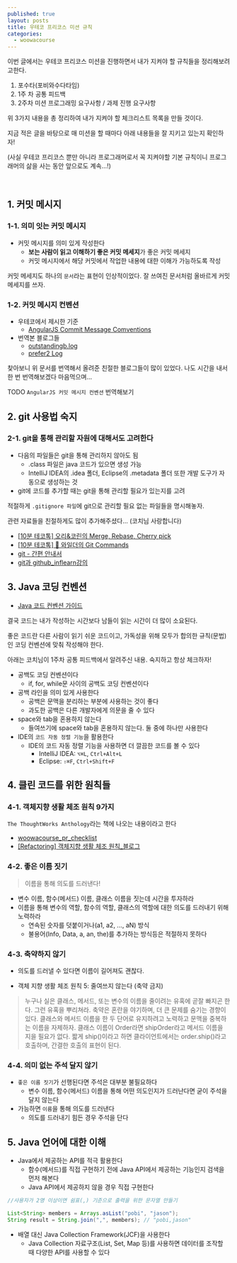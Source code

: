 ```yaml
---
published: true
layout: posts
title: 우테코 프리코스 미션 규칙
categories: 
  - woowacourse
---
```


이번 글에서는 우테코 프리코스 미션을 진행하면서 내가 지켜야 할 규칙들을 정리해보려고한다.

1. 포수타(포비와수다타임)
2. 1주 차 공통 피드백
3. 2주차 미션 프로그래밍 요구사항 / 과제 진행 요구사항

위 3가지 내용을 총 정리하여 내가 지켜야 할 체크리스트 목록을 만들 것이다.

지금 적은 글을 바탕으로 매 미션을 할 때마다 아래 내용들을 잘 지키고 있는지 확인하자!

(사실 우테코 프리코스 뿐만 아니라 프로그래머로서 꼭 지켜야할 기본 규칙이니 프로그래머의 삶을 사는 동안 앞으로도 계속...!)

<br>

## 1. 커밋 메시지

### 1-1. 의미 잇는 커밋 메시지
-  커밋 메시지를 의미 있게 작성한다
    - **보는 사람이 읽고 이해하기 좋은 커밋 메세지**가 좋은 커밋 메세지
    - 커밋 메시지에서 해당 커밋에서 작업한 내용에 대한 이해가 가능하도록 작성

커밋 메세지도 하나의 `문서`라는 표현이 인상적이었다. 잘 쓰여진 문서처럼 올바르게 커밋 메세지를 쓰자.

### 1-2. 커밋 메시지 컨벤션

- 우테코에서 제시한 기준
    - [AngularJS Commit Message Comventions](https://gist.github.com/stephenparish/9941e89d80e2bc58a153)
- 번역본 블로그들
    - [outstandingb.log](https://velog.io/@outstandingboy/Git-%EC%BB%A4%EB%B0%8B-%EB%A9%94%EC%8B%9C%EC%A7%80-%EA%B7%9C%EC%95%BD-%EC%A0%95%EB%A6%AC-the-AngularJS-commit-conventions)
    - [prefer2 Log](https://prefer2.tistory.com/entry/git-%EC%BB%A4%EB%B0%8B-%EC%BB%A8%EB%B2%A4%EC%85%98-AngularJS-Git-Commit-Message-Conventions)


찾아보니 위 문서를 번역해서 올려준 친절한 블로그들이 많이 있었다. 나도 시간을 내서 한 번 번역해보겠다 마음먹으며...

TODO `AngularJS 커밋 메시지 컨벤션` 번역해보기


## 2. git 사용법 숙지

### 2-1. git을 통해 관리할 자원에 대해서도 고려한다

- 다음의 파일들은 git을 통해 관리하지 않아도 됨
    - .class 파일은 java 코드가 있으면 생성 가능
    - IntelliJ IDEA의 .idea  폴더, Eclipse의 .metadata 폴더 또한 개발 도구가 자동으로 생성하는 것
- git에 코드를 추가할 때는 git을 통해 관리할 필요가 있는지를 고려


적절하게 `.gitignore 파일`에 git으로 관리할 필요 없는 파일들을 명시해놓자.

관련 자료들을 친절하게도 많이 추가해주셨다... (코치님 사랑합니다)

- [[10분 테코톡] 오리&코린의 Merge, Rebase, Cherry pick](https://www.youtube.com/watch?v=b72mDco4g78&ab_channel=%EC%9A%B0%EC%95%84%ED%95%9CTech)
- [[10분 테코톡] 🎲 와일더의 Git Commands](https://www.youtube.com/watch?v=JsRD2AWxxFg&ab_channel=%EC%9A%B0%EC%95%84%ED%95%9CTech)
- [git - 간편 안내서](https://rogerdudler.github.io/git-guide/index.ko.html)
- [git과 github_inflearn강의](https://www.inflearn.com/course/git-and-github#curriculum)


## 3. Java 코딩 컨벤션

- [Java 코드 컨벤션 가이드](https://github.com/woowacourse/woowacourse-docs/tree/main/styleguide/java)

결국 코드는 내가 작성하는 시간보다 남들이 읽는 시간이 더 많이 소요된다.

좋은 코드란 다른 사람이 읽기 쉬운 코드이고, 가독성을 위해 모두가 합의한 규칙(문법)인 코딩 컨벤션에 맞춰 작성해야 한다.

아래는 코치님이 1주차 공통 피드백에서 알려주신 내용. 숙지하고 항상 체크하자!

- 공백도 코딩 컨벤션이다
    - if, for, while문 사이의 공백도 코딩 컨벤션이다
- 공백 라인을 의미 있게 사용한다
    - 공백은 문맥을 분리하는 부분에 사용하는 것이 좋다
    - 과도한 공백은 다른 개발자에게 의문을 줄 수 있다
- space와 tab을 혼용하지 않는다
    - 들여쓰기에 space와 tab을 혼용하지 않는다. 둘 중에 하나만 사용한다
- IDE의 `코드 자동 정렬 기능`을 활용한다
    - IDE의 코드 자동 정렬 기능을 사용하면 더 깔끔한 코드를 볼 수 있다
        - IntelliJ IDEA: `⌥⌘L`, `Ctrl+Alt+L`
        - Eclipse: `⇧⌘F`, `Ctrl+Shift+F`


## 4. 클린 코드를 위한 원칙들

### 4-1. 객체지향 생활 체조 원칙 9가지

`The ThoughtWorks Anthology`라는 책에 나오는 내용이라고 한다

- [woowacourse_pr_checklist](https://github.com/woowacourse/woowacourse-docs/blob/main/cleancode/pr_checklist.md)
- [[Refactoring] 객체지향 생활 체조 원칙_블로그](https://blogshine.tistory.com/241)


### 4-2. 좋은 이름 짓기

> 이름을 통해 의도를 드러낸다!

- 변수 이름, 함수(메서드) 이름, 클래스 이름을 짓는데 시간을 투자하라
- 이름을 통해 변수의 역할, 함수의 역할, 클래스의 역할에 대한 의도를 드러내기 위해 노력하라
    - 연속된 숫자를 덧붙이거나(a1, a2, ..., aN) 방식
    - 불용어(Info, Data, a, an, the)를 추가하는 방식등은 적절하지 못하다

### 4-3. 축약하지 않기

- 의도를 드러낼 수 있다면 이름이 길어져도 괜찮다.

- 객체 지향 생활 체조 원칙 5: 줄여쓰지 않는다 (축약 금지)

> 누구나 실은 클래스, 메서드, 또는 변수의 이름을 줄이려는 유혹에 곧잘 빠지곤 한다. 그런 유혹을 뿌리쳐라. 축약은 혼란을 야기하며, 더 큰 문제를 숨기는 경향이 있다. 클래스와 메서드 이름을 한 두 단어로 유지하려고 노력하고 문맥을 중복하는 이름을 자제하자. 클래스 이름이 Order라면 shipOrder라고 메서드 이름을 지을 필요가 없다. 짧게 ship()이라고 하면 클라이언트에서는 order.ship()라고 호출하며, 간결한 호출의 표현이 된다.


### 4-4. 의미 없는 주석 달지 않기
- `좋은 이름 짓기`가 선행된다면 주석은 대부분 불필요하다
    - 변수 이름, 함수(메서드) 이름을 통해 어떤 의도인지가 드러난다면 굳이 주석을 달지 않는다
- 가능하면 `이름`을 통해 의도를 드러낸다
    - 의도를 드러내기 힘든 경우 주석을 단다



## 5. Java 언어에 대한 이해

- Java에서 제공하는 API를 적극 활용한다
    - 함수(메서드)를 직접 구현하기 전에 Java API에서 제공하는 기능인지 검색을 먼저 해본다
    - Java API에서 제공하지 않을 경우 직접 구현한다

```java
//사용자가 2명 이상이면 쉼표(,) 기준으로 출력을 위한 문자열 만들기

List<String> members = Arrays.asList("pobi", "jason");
String result = String.join(",", members); // "pobi,jason"
```

- 배열 대신 Java Collection Framework(JCF)을 사용한다
    - Java Collection 자료구조(List, Set, Map 등)를 사용하면 데이터를 조작할 때 다양한 API를 사용할 수 있다
